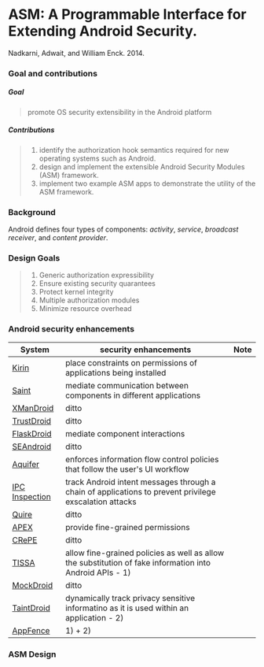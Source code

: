 # ASM: A Programmable Interface for Extending Android Security.
Nadkarni, Adwait, and William Enck. 2014.

### Goal and contributions

##### Goal
> promote OS security extensibility in the Android platform

##### Contributions
> 1. identify the authorization hook semantics required for new operating systems such as Android.
> 2. design and implement the extensible Android Security Modules (ASM) framework.
> 3. implement two example ASM apps to demonstrate the utility of the ASM framework.


### Background
Android defines four types of components: *activity*, *service*, *broadcast receiver*, and *content provider*.


### Design Goals

> 1. Generic authorization expressibility
> 2. Ensure existing security quarantees
> 3. Protect kernel integrity
> 4. Multiple authorization modules
> 5. Minimize resource overhead


### Android security enhancements

System | security enhancements | Note
------ | --------------------- | ----
[Kirin](http://www.cl.cam.ac.uk/~acr31/pubs/beresford-mockdroid.pdf) | place constraints on permissions of applications being installed | 
[Saint](http://www.enck.org/pubs/acsac09.pdf) | mediate communication between components in different applications | 
[XManDroid](http://www-infsec.cs.uni-saarland.de/~bugiel/publications/pdfs/XManDroid-tr-2011-04.pdf) | ditto | 
[TrustDroid](https://www.informatik.tu-darmstadt.de/fileadmin/user_upload/Group_TRUST/PubsPDF/spsm18-bugiel.pdf) | ditto | 
[FlaskDroid](https://www.informatik.tu-darmstadt.de/fileadmin/user_upload/Group_TRUST/PubsPDF/flaskdroid.pdf) | mediate component interactions | 
[SEAndroid](http://www.cs.columbia.edu/~lierranli/coms6998-7Spring2014/papers/SEAndroid-NDSS2013.pdf) | ditto | 
[Aquifer](http://www.enck.org/pubs/nadkarni-ccs13.pdf) | enforces information flow control policies that follow the user's UI workflow | 
[IPC Inspection]() | track Android intent messages through a chain of applications to prevent privilege exscalation attacks | 
[Quire](https://www.usenix.org/legacy/event/sec11/tech/full_papers/Dietz7-26-11.pdf) | ditto | 
[APEX](http://delivery.acm.org/10.1145/1760000/1755732/p328-nauman.pdf?ip=147.46.246.166&id=1755732&acc=ACTIVE%20SERVICE&key=0EC22F8658578FE1%2ED83A6478590749B7%2E4D4702B0C3E38B35%2E4D4702B0C3E38B35&CFID=519200755&CFTOKEN=86906882&__acm__=1406620941_a203b2cf12f2edd3afb512ba727e9277) | provide fine-grained permissions | 
[CRePE](http://dl.acm.org/citation.cfm?id=1949355) | ditto | 
[TISSA](http://www.cs.ncsu.edu/faculty/jiang/pubs/TRUST11.pdf) | allow fine-grained policies as well as allow the substitution of fake information into Android APIs - 1) | 
[MockDroid](http://www.cl.cam.ac.uk/~acr31/pubs/beresford-mockdroid.pdf) | ditto | 
[TaintDroid](http://static.usenix.org/event/osdi10/tech/full_papers/Enck.pdf) | dynamically track privacy sensitive informatino as it is used within an application - 2) | 
[AppFence](http://delivery.acm.org/10.1145/2050000/2046780/p639-hornyack.pdf?ip=147.46.246.166&id=2046780&acc=ACTIVE%20SERVICE&key=0EC22F8658578FE1%2ED83A6478590749B7%2E4D4702B0C3E38B35%2E4D4702B0C3E38B35&CFID=519200755&CFTOKEN=86906882&__acm__=1406621173_c5da226c79dd66cbadf9abcceaa90890) | 1) + 2) |  


### ASM Design

